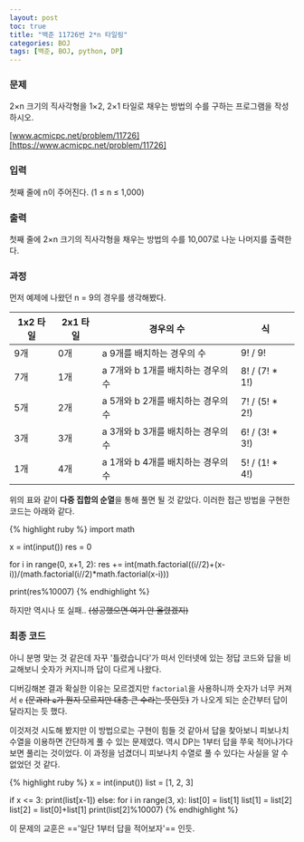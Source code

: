 ```yaml
---
layout: post
toc: true
title: "백준 11726번 2*n 타일링"
categories: BOJ
tags: [백준, BOJ, python, DP]
---
```


### 문제
2×n 크기의 직사각형을 1×2, 2×1 타일로 채우는 방법의 수를 구하는 프로그램을 작성하시오.

[www.acmicpc.net/problem/11726][https://www.acmicpc.net/problem/11726]

### 입력
첫째 줄에 n이 주어진다. (1 ≤ n ≤ 1,000)

### 출력
첫째 줄에 2×n 크기의 직사각형을 채우는 방법의 수를 10,007로 나눈 나머지를 출력한다.

### 과정
먼저 예제에 나왔던 n = 9의 경우를 생각해봤다.

1x2 타일 | 2x1 타일 | 경우의 수 | 식
-----|-----|-----|-----
9개|0개|a 9개를 배치하는 경우의 수|9! / 9!
7개|1개|a 7개와 b 1개를 배치하는 경우의 수|8! / (7! * 1!)
5개|2개|a 5개와 b 2개를 배치하는 경우의 수|7! / (5! * 2!)
3개|3개|a 3개와 b 3개를 배치하는 경우의 수|6! / (3! * 3!)
1개|4개|a 1개와 b 4개를 배치하는 경우의 수|5! / (1! * 4!)

위의 표와 같이 **다중 집합의 순열**을 통해 풀면 될 것 같았다. 이러한 접근 방법을 구현한 코드는 아래와 같다.

{% highlight ruby %}
import math

x = int(input())
res = 0

for i in range(0, x+1, 2):
    res += int(math.factorial((i//2)+(x-i))/(math.factorial(i//2)*math.factorial(x-i)))

print(res%10007)
{% endhighlight %}

하지만 역시나 또 실패.. ~~(성공했으면 여기 안 올렸겠지)~~

### 최종 코드
아니 분명 맞는 것 같은데 자꾸 '틀렸습니다'가 떠서 인터넷에 있는 정답 코드와 답을 비교해보니 숫자가 커지니까 답이 다르게 나왔다.

디버깅해본 결과 확실한 이유는 모르겠지만 `factorial`을 사용하니까 숫자가 너무 커져서 `e` ~~(문과라 `e`가 뭔지 모르지만 대충 큰 수라는 뜻인듯)~~ 가 나오게 되는 순간부터 답이 달라지는 듯 했다.

이것저것 시도해 봤지만 이 방법으로는 구현이 힘들 것 같아서 답을 찾아보니 피보나치 수열을 이용하면 간단하게 풀 수 있는 문제였다. 역시 DP는 1부터 답을 쭈욱 적어나가다 보면 풀리는 것이었다. 이 과정을 넘겼더니 피보나치 수열로 풀 수 있다는 사실을 알 수 없었던 것 같다.

{% highlight ruby %}
x = int(input())
list = [1, 2, 3]

if x <= 3:
    print(list[x-1])
else:
    for i in range(3, x):
        list[0] = list[1]
        list[1] = list[2]
        list[2] = list[0]+list[1]
    print(list[2]%10007)
{% endhighlight %}

이 문제의 교훈은 =='일단 1부터 답을 적어보자'== 인듯.

[https://www.acmicpc.net/problem/11726]:https://www.acmicpc.net/problem/11726
